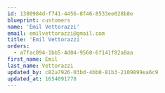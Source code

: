 ```yaml
---
id: 1380984d-f741-4456-8f46-8533ee028b8e
blueprint: customers
name: 'Emil Vettorazzi'
email: emilvettorazzi@gmail.com
title: 'Emil Vettorazzi'
orders:
  - a7fac094-1bb5-4d04-9560-6f141f82a0aa
first_name: Emil
last_name: Vettorazzi
updated_by: c82a7926-03bd-4bb0-81b3-2109899ea6c9
updated_at: 1654091778
---
```

